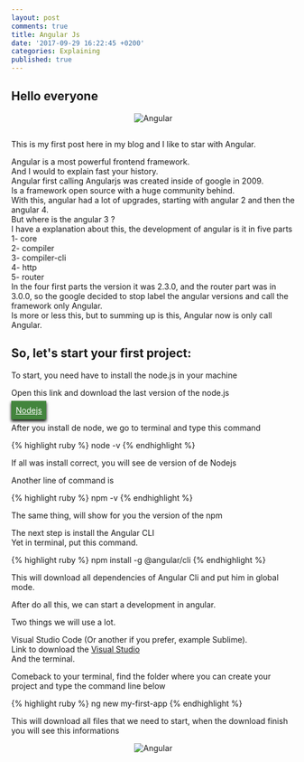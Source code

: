 ```yaml
---
layout: post
comments: true
title: Angular Js
date: '2017-09-29 16:22:45 +0200'
categories: Explaining
published: true
---
```


<style>
	.link {
		color: #FFF;
		background-color: #43853d;
		padding: 8px !important;
		box-shadow: 0px 3px 5px 0px black;
	}
</style>

<h2>Hello everyone</h2>

<center>
	<img src="https://qph.ec.quoracdn.net/main-qimg-ef0e116da7fd48a80fe2a4695f545071" alt="Angular"  class="wobble animated" style="margin-bottom: 15px;">
</center>



This is my first post here in my blog and I like to star with Angular.  


Angular is a most powerful frontend framework.  
And I would to explain fast your history.  
Angular first calling Angularjs was created inside of google in 2009.  
Is a framework open source with a huge community behind.  
With this, angular had a lot of upgrades, starting with angular 2 and then the angular 4.  
But where is the angular 3 ?  
I have a explanation about this, the development of angular is it in five parts  
	1- core  
	2- compiler  
	3- compiler-cli  
	4- http  
	5- router  
In the four first parts the version it was 2.3.0, and the router part was in 3.0.0, so the google decided to stop label the angular versions and call the framework only Angular.  
Is more or less this, but to summing up is this, Angular now is only call Angular.  

<h2>So, let's start your first project:</h2>

To start, you need have to install the node.js in your machine  


Open this link and download the last version of the node.js  

<nav class="cl-effect-3">
	<a class="link" href="https://nodejs.org/en/">Nodejs</a>
</nav>  

After you install de node, we go to terminal and type this command  

{% highlight ruby %}
node -v 
{% endhighlight %}

If all was install correct, you will see de version of de Nodejs  

Another line of command is 

{% highlight ruby %}
npm -v 
{% endhighlight %}

The same thing, will show for you the version of the npm

The next step is install the Angular CLI  
Yet in terminal, put this command.

{% highlight ruby %}
npm install -g @angular/cli
{% endhighlight %}

This will download all dependencies of Angular Cli and put him in global mode.

After do all this, we can start a development in angular.  

Two things we will use a lot.  

Visual Studio Code (Or another if you prefer, example Sublime).  
Link to download the  <a href="https://code.visualstudio.com/download">Visual Studio</a>  
And the terminal.  


Comeback to your terminal, find the folder where you can create your project and type the command line below  

{% highlight ruby %}
ng new my-first-app
{% endhighlight %}

This will download all files that we need to start, when the download finish you will see this informations


<center>
	<img src="https://lh3.googleusercontent.com/OFjT-crzh37hLAImkScyXlS9FZfD8l6bN9xkj6TEqsEe42tMoQ0Svvt0mq_IZnXb79cCBZt9Fq6f36LF5XhFE1AWVWNOx8DWORHhaWdarL4IuaIEBJ8JMO6p-qMnSghg4dzyQ9yi4rAegh2giZPfsllVKFphaSCYUIMHWAPyM6xZciZRnrhWa1VNK6eOxAn8x2vXKhtZFVcEVEcx0Myg3oh52EZoanyehUfTMF6aUA3hR_urXKGfRAe5KfaA2TdPlXGkztPitHxkN68QmS-NQ1TgPGJXkgxkAd9c_DqsvLGWho8tX9glaUJuOEf7ieZj327XMXD3brzqDWnCrRhr9ShgrM48ODQdpVMGO8BwgQKo0shHzF6EtEiR2hXKq7qstuY3KCGP8YsArvJclsjxcf35IUOjVfWkMGfA29o4lJvxm3F-ZjNza6nnIZVPmu9_zKNzT44N9z1uskQWDG1DOWBMO012rIadvB8zVTrSZRnMRzXxjCsXikZuDSsBGfugWaEbEwSbihp4ASO_xFKWRYTHMqPi2dv1FZPxQZXsq9N8gL16wNITvjdFZAEeQhvNLCkC0dLeV-2e3m4QD7uh1xH_ijEKg4InJNoaYOPG477XkuW4wUMfQ1UtjBk3Wxk34L2MZikGoSUD_EcDOwqWFWBav_itxj7tu3o=w1129-h637-no" alt="Angular"  class="wobble animated" style="margin-bottom: 15px;">
</center>





